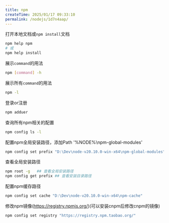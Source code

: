 ```yaml
---
title: npm
createTime: 2025/01/17 09:33:10
permalink: /nodejs/1d7n4aap/
---
```


打开本地文档或`npm install`文档

```bash
npm help npm 
# 或
npm help install
```

展示`command`的用法

```bash
npm [command] -h
```

展示所有`command`的用法

```bash
npm -l
```

登录or注册

```bash
npm adduer
```

查询所有npm相关的配置

```bash
npm config ls -l
```

配置npm全局安装路径，添加Path '%NODE%\npm-global-modules'

```bash
npm config set prefix "D:\Dev\node-v20.10.0-win-x64\npm-global-modules"
```

查看全局安装路径

```bash
npm root -g   ## 查看全局安装路径
npm config get prefix ## 查看安装目录路径
```

配置npm缓存路径

```bash
npm config set cache "D:\Dev\node-v20.10.0-win-x64\npm-cache"
```

修改npm镜像(https://registry.npmjs.org/)(可以安装cnpm后修改cnpm的镜像)

```bash
npm config set registry "https://registry.npm.taobao.org/"
```